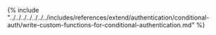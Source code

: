 {% include "../../../../../../../includes/references/extend/authentication/conditional-auth/write-custom-functions-for-conditional-authentication.md" %}